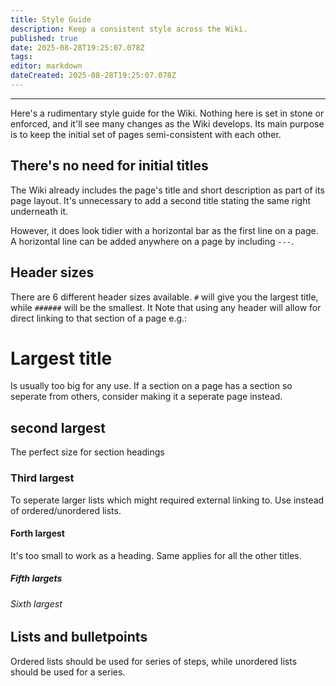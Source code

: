 ```yaml
---
title: Style Guide
description: Keep a consistent style across the Wiki.
published: true
date: 2025-08-28T19:25:07.078Z
tags: 
editor: markdown
dateCreated: 2025-08-28T19:25:07.078Z
---
```


---

Here's a rudimentary style guide for the Wiki. Nothing here is set in stone or enforced, and it'll see many changes as the Wiki develops.
Its main purpose is to keep the initial set of pages semi-consistent with each other.

## There's no need for initial titles

The Wiki already includes the page's title and short description as part of its page layout. It's unnecessary to add a second title stating the same right underneath it.

However, it does look tidier with a horizontal bar as the first line on a page. A horizontal line can be added anywhere on a page by including `---`.

## Header sizes

There are 6 different header sizes available. `#` will give you the largest title, while `######` will be the smallest. It
Note that using any header will allow for direct linking to that section of a page e.g.: 



# Largest title
Is usually too big for any use. If a section on a page has a section so seperate from others, consider making it a seperate page instead.
## second largest
The perfect size for section headings
### Third largest 
To seperate larger lists which might required external linking to. Use instead of ordered/unordered lists.
#### Forth largest 
It's too small to work as a heading. Same applies for all the other titles.

##### Fifth largets
###### Sixth largest

## Lists and bulletpoints

Ordered lists should be used for series of steps, while unordered lists should be used for a series.
